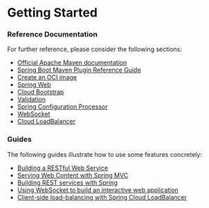 # Getting Started

### Reference Documentation

For further reference, please consider the following sections:

* [Official Apache Maven documentation](https://maven.apache.org/guides/index.html)
* [Spring Boot Maven Plugin Reference Guide](https://docs.spring.io/spring-boot/docs/3.0.0-M1/maven-plugin/reference/html/)
* [Create an OCI image](https://docs.spring.io/spring-boot/docs/3.0.0-M1/maven-plugin/reference/html/#build-image)
* [Spring Web](https://docs.spring.io/spring-boot/docs/2.6.3/reference/htmlsingle/#boot-features-developing-web-applications)
* [Cloud Bootstrap](https://spring.io/projects/spring-cloud-commons)
* [Validation](https://docs.spring.io/spring-boot/docs/2.6.3/reference/htmlsingle/#boot-features-validation)
* [Spring Configuration Processor](https://docs.spring.io/spring-boot/docs/2.6.3/reference/htmlsingle/#configuration-metadata-annotation-processor)
* [WebSocket](https://docs.spring.io/spring-boot/docs/2.6.3/reference/htmlsingle/#boot-features-websockets)
* [Cloud LoadBalancer](https://docs.spring.io/spring-cloud-commons/docs/current/reference/html/#spring-cloud-loadbalancer)

### Guides

The following guides illustrate how to use some features concretely:

* [Building a RESTful Web Service](https://spring.io/guides/gs/rest-service/)
* [Serving Web Content with Spring MVC](https://spring.io/guides/gs/serving-web-content/)
* [Building REST services with Spring](https://spring.io/guides/tutorials/bookmarks/)
* [Using WebSocket to build an interactive web application](https://spring.io/guides/gs/messaging-stomp-websocket/)
* [Client-side load-balancing with Spring Cloud LoadBalancer](https://spring.io/guides/gs/spring-cloud-loadbalancer/)

